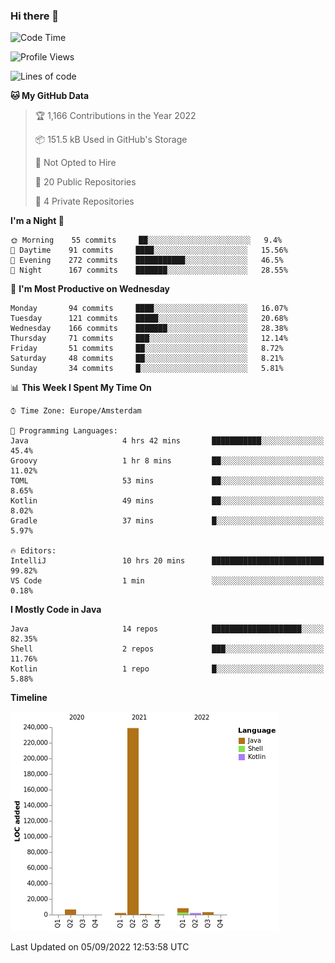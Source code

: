 ### Hi there 👋


<!--START_SECTION:waka-->
![Code Time](http://img.shields.io/badge/Code%20Time-2%2C480%20hrs%2018%20mins-blue)

![Profile Views](http://img.shields.io/badge/Profile%20Views-0-blue)

![Lines of code](https://img.shields.io/badge/From%20Hello%20World%20I%27ve%20Written-262%20Thousand%20lines%20of%20code-blue)

**🐱 My GitHub Data** 

> 🏆 1,166 Contributions in the Year 2022
 > 
> 📦 151.5 kB Used in GitHub's Storage 
 > 
> 🚫 Not Opted to Hire
 > 
> 📜 20 Public Repositories 
 > 
> 🔑 4 Private Repositories  
 > 
**I'm a Night 🦉** 

```text
🌞 Morning    55 commits     ██░░░░░░░░░░░░░░░░░░░░░░░   9.4% 
🌆 Daytime    91 commits     ████░░░░░░░░░░░░░░░░░░░░░   15.56% 
🌃 Evening    272 commits    ███████████░░░░░░░░░░░░░░   46.5% 
🌙 Night      167 commits    ███████░░░░░░░░░░░░░░░░░░   28.55%

```
📅 **I'm Most Productive on Wednesday** 

```text
Monday       94 commits     ████░░░░░░░░░░░░░░░░░░░░░   16.07% 
Tuesday      121 commits    █████░░░░░░░░░░░░░░░░░░░░   20.68% 
Wednesday    166 commits    ███████░░░░░░░░░░░░░░░░░░   28.38% 
Thursday     71 commits     ███░░░░░░░░░░░░░░░░░░░░░░   12.14% 
Friday       51 commits     ██░░░░░░░░░░░░░░░░░░░░░░░   8.72% 
Saturday     48 commits     ██░░░░░░░░░░░░░░░░░░░░░░░   8.21% 
Sunday       34 commits     █░░░░░░░░░░░░░░░░░░░░░░░░   5.81%

```


📊 **This Week I Spent My Time On** 

```text
⌚︎ Time Zone: Europe/Amsterdam

💬 Programming Languages: 
Java                     4 hrs 42 mins       ███████████░░░░░░░░░░░░░░   45.4% 
Groovy                   1 hr 8 mins         ██░░░░░░░░░░░░░░░░░░░░░░░   11.02% 
TOML                     53 mins             ██░░░░░░░░░░░░░░░░░░░░░░░   8.65% 
Kotlin                   49 mins             ██░░░░░░░░░░░░░░░░░░░░░░░   8.02% 
Gradle                   37 mins             █░░░░░░░░░░░░░░░░░░░░░░░░   5.97%

🔥 Editors: 
IntelliJ                 10 hrs 20 mins      █████████████████████████   99.82% 
VS Code                  1 min               ░░░░░░░░░░░░░░░░░░░░░░░░░   0.18%

```

**I Mostly Code in Java** 

```text
Java                     14 repos            ████████████████████░░░░░   82.35% 
Shell                    2 repos             ███░░░░░░░░░░░░░░░░░░░░░░   11.76% 
Kotlin                   1 repo              █░░░░░░░░░░░░░░░░░░░░░░░░   5.88%

```


**Timeline**

![Chart not found](https://raw.githubusercontent.com/powercasgamer/powercasgamer/master/charts/bar_graph.png) 


 Last Updated on 05/09/2022 12:53:58 UTC
<!--END_SECTION:waka-->
